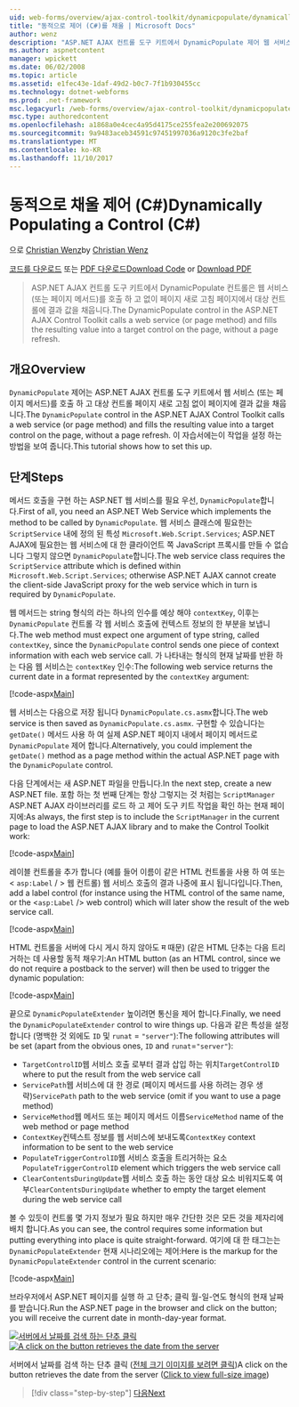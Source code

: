 ```yaml
---
uid: web-forms/overview/ajax-control-toolkit/dynamicpopulate/dynamically-populating-a-control-cs
title: "동적으로 제어 (C#)를 채울 | Microsoft Docs"
author: wenz
description: "ASP.NET AJAX 컨트롤 도구 키트에서 DynamicPopulate 제어 웹 서비스 (또는 페이지 메서드)를 호출 및 t 대상 컨트롤에 결과 값을 채우는 중..."
ms.author: aspnetcontent
manager: wpickett
ms.date: 06/02/2008
ms.topic: article
ms.assetid: e1fec43e-1daf-49d2-b0c7-7f1b930455cc
ms.technology: dotnet-webforms
ms.prod: .net-framework
msc.legacyurl: /web-forms/overview/ajax-control-toolkit/dynamicpopulate/dynamically-populating-a-control-cs
msc.type: authoredcontent
ms.openlocfilehash: a1868a0e4cec4a95d4175ce255fea2e200692075
ms.sourcegitcommit: 9a9483aceb34591c97451997036a9120c3fe2baf
ms.translationtype: MT
ms.contentlocale: ko-KR
ms.lasthandoff: 11/10/2017
---
```

<a name="dynamically-populating-a-control-c"></a><span data-ttu-id="9a16c-103">동적으로 채울 제어 (C#)</span><span class="sxs-lookup"><span data-stu-id="9a16c-103">Dynamically Populating a Control (C#)</span></span>
====================
<span data-ttu-id="9a16c-104">으로 [Christian Wenz](https://github.com/wenz)</span><span class="sxs-lookup"><span data-stu-id="9a16c-104">by [Christian Wenz](https://github.com/wenz)</span></span>

<span data-ttu-id="9a16c-105">[코드를 다운로드](http://download.microsoft.com/download/d/8/f/d8f2f6f9-1b7c-46ad-9252-e1fc81bdea3e/dynamicpopulate0.cs.zip) 또는 [PDF 다운로드](http://download.microsoft.com/download/b/6/a/b6ae89ee-df69-4c87-9bfb-ad1eb2b23373/dynamicpopulate0CS.pdf)</span><span class="sxs-lookup"><span data-stu-id="9a16c-105">[Download Code](http://download.microsoft.com/download/d/8/f/d8f2f6f9-1b7c-46ad-9252-e1fc81bdea3e/dynamicpopulate0.cs.zip) or [Download PDF](http://download.microsoft.com/download/b/6/a/b6ae89ee-df69-4c87-9bfb-ad1eb2b23373/dynamicpopulate0CS.pdf)</span></span>

> <span data-ttu-id="9a16c-106">ASP.NET AJAX 컨트롤 도구 키트에서 DynamicPopulate 컨트롤은 웹 서비스 (또는 페이지 메서드)를 호출 하 고 없이 페이지 새로 고침 페이지에서 대상 컨트롤에 결과 값을 채웁니다.</span><span class="sxs-lookup"><span data-stu-id="9a16c-106">The DynamicPopulate control in the ASP.NET AJAX Control Toolkit calls a web service (or page method) and fills the resulting value into a target control on the page, without a page refresh.</span></span>


## <a name="overview"></a><span data-ttu-id="9a16c-107">개요</span><span class="sxs-lookup"><span data-stu-id="9a16c-107">Overview</span></span>

<span data-ttu-id="9a16c-108">`DynamicPopulate` 제어는 ASP.NET AJAX 컨트롤 도구 키트에서 웹 서비스 (또는 페이지 메서드)를 호출 하 고 대상 컨트롤 페이지 새로 고침 없이 페이지에 결과 값을 채웁니다.</span><span class="sxs-lookup"><span data-stu-id="9a16c-108">The `DynamicPopulate` control in the ASP.NET AJAX Control Toolkit calls a web service (or page method) and fills the resulting value into a target control on the page, without a page refresh.</span></span> <span data-ttu-id="9a16c-109">이 자습서에는이 작업을 설정 하는 방법을 보여 줍니다.</span><span class="sxs-lookup"><span data-stu-id="9a16c-109">This tutorial shows how to set this up.</span></span>

## <a name="steps"></a><span data-ttu-id="9a16c-110">단계</span><span class="sxs-lookup"><span data-stu-id="9a16c-110">Steps</span></span>

<span data-ttu-id="9a16c-111">메서드 호출을 구현 하는 ASP.NET 웹 서비스를 필요 우선, `DynamicPopulate`합니다.</span><span class="sxs-lookup"><span data-stu-id="9a16c-111">First of all, you need an ASP.NET Web Service which implements the method to be called by `DynamicPopulate`.</span></span> <span data-ttu-id="9a16c-112">웹 서비스 클래스에 필요한는 `ScriptService` 내에 정의 된 특성 `Microsoft.Web.Script.Services`; ASP.NET AJAX에 필요한는 웹 서비스에 대 한 클라이언트 쪽 JavaScript 프록시를 만들 수 없습니다 그렇지 않으면 `DynamicPopulate`합니다.</span><span class="sxs-lookup"><span data-stu-id="9a16c-112">The web service class requires the `ScriptService` attribute which is defined within `Microsoft.Web.Script.Services`; otherwise ASP.NET AJAX cannot create the client-side JavaScript proxy for the web service which in turn is required by `DynamicPopulate`.</span></span>

<span data-ttu-id="9a16c-113">웹 메서드는 string 형식의 라는 하나의 인수를 예상 해야 `contextKey`, 이후는 `DynamicPopulate` 컨트롤 각 웹 서비스 호출에 컨텍스트 정보의 한 부분을 보냅니다.</span><span class="sxs-lookup"><span data-stu-id="9a16c-113">The web method must expect one argument of type string, called `contextKey`, since the `DynamicPopulate` control sends one piece of context information with each web service call.</span></span> <span data-ttu-id="9a16c-114">가 나타내는 형식의 현재 날짜를 반환 하는 다음 웹 서비스는 `contextKey` 인수:</span><span class="sxs-lookup"><span data-stu-id="9a16c-114">The following web service returns the current date in a format represented by the `contextKey` argument:</span></span>

[!code-aspx[Main](dynamically-populating-a-control-cs/samples/sample1.aspx)]

<span data-ttu-id="9a16c-115">웹 서비스는 다음으로 저장 됩니다 `DynamicPopulate.cs.asmx`합니다.</span><span class="sxs-lookup"><span data-stu-id="9a16c-115">The web service is then saved as `DynamicPopulate.cs.asmx`.</span></span> <span data-ttu-id="9a16c-116">구현할 수 있습니다는 `getDate()` 메서드 사용 하 여 실제 ASP.NET 페이지 내에서 페이지 메서드로 `DynamicPopulate` 제어 합니다.</span><span class="sxs-lookup"><span data-stu-id="9a16c-116">Alternatively, you could implement the `getDate()` method as a page method within the actual ASP.NET page with the `DynamicPopulate` control.</span></span>

<span data-ttu-id="9a16c-117">다음 단계에서는 새 ASP.NET 파일을 만듭니다.</span><span class="sxs-lookup"><span data-stu-id="9a16c-117">In the next step, create a new ASP.NET file.</span></span> <span data-ttu-id="9a16c-118">포함 하는 첫 번째 단계는 항상 그렇지는 것 처럼는 `ScriptManager` ASP.NET AJAX 라이브러리를 로드 하 고 제어 도구 키트 작업을 확인 하는 현재 페이지에:</span><span class="sxs-lookup"><span data-stu-id="9a16c-118">As always, the first step is to include the `ScriptManager` in the current page to load the ASP.NET AJAX library and to make the Control Toolkit work:</span></span>

[!code-aspx[Main](dynamically-populating-a-control-cs/samples/sample2.aspx)]

<span data-ttu-id="9a16c-119">레이블 컨트롤을 추가 합니다 (예를 들어 이름이 같은 HTML 컨트롤을 사용 하 여 또는 &lt; `asp:Label`  / &gt; 웹 컨트롤) 웹 서비스 호출의 결과 나중에 표시 됩니다입니다.</span><span class="sxs-lookup"><span data-stu-id="9a16c-119">Then, add a label control (for instance using the HTML control of the same name, or the &lt;`asp:Label` /&gt; web control) which will later show the result of the web service call.</span></span>

[!code-aspx[Main](dynamically-populating-a-control-cs/samples/sample3.aspx)]

<span data-ttu-id="9a16c-120">HTML 컨트롤을 서버에 다시 게시 하지 않아도 म 때문) (같은 HTML 단추는 다음 트리거하는 데 사용할 동적 채우기:</span><span class="sxs-lookup"><span data-stu-id="9a16c-120">An HTML button (as an HTML control, since we do not require a postback to the server) will then be used to trigger the dynamic population:</span></span>

[!code-aspx[Main](dynamically-populating-a-control-cs/samples/sample4.aspx)]

<span data-ttu-id="9a16c-121">끝으로 `DynamicPopulateExtender` 높이려면 통신을 제어 합니다.</span><span class="sxs-lookup"><span data-stu-id="9a16c-121">Finally, we need the `DynamicPopulateExtender` control to wire things up.</span></span> <span data-ttu-id="9a16c-122">다음과 같은 특성을 설정 합니다 (명백한 것 외에도 `ID` 및 `runat` = `"server"`):</span><span class="sxs-lookup"><span data-stu-id="9a16c-122">The following attributes will be set (apart from the obvious ones, `ID` and `runat`=`"server"`):</span></span>

- <span data-ttu-id="9a16c-123">`TargetControlID`웹 서비스 호출 로부터 결과 삽입 하는 위치</span><span class="sxs-lookup"><span data-stu-id="9a16c-123">`TargetControlID` where to put the result from the web service call</span></span>
- <span data-ttu-id="9a16c-124">`ServicePath`웹 서비스에 대 한 경로 (페이지 메서드를 사용 하려는 경우 생략)</span><span class="sxs-lookup"><span data-stu-id="9a16c-124">`ServicePath` path to the web service (omit if you want to use a page method)</span></span>
- <span data-ttu-id="9a16c-125">`ServiceMethod`웹 메서드 또는 페이지 메서드 이름</span><span class="sxs-lookup"><span data-stu-id="9a16c-125">`ServiceMethod` name of the web method or page method</span></span>
- <span data-ttu-id="9a16c-126">`ContextKey`컨텍스트 정보를 웹 서비스에 보내도록</span><span class="sxs-lookup"><span data-stu-id="9a16c-126">`ContextKey` context information to be sent to the web service</span></span>
- <span data-ttu-id="9a16c-127">`PopulateTriggerControlID`웹 서비스 호출을 트리거하는 요소</span><span class="sxs-lookup"><span data-stu-id="9a16c-127">`PopulateTriggerControlID` element which triggers the web service call</span></span>
- <span data-ttu-id="9a16c-128">`ClearContentsDuringUpdate`웹 서비스 호출 하는 동안 대상 요소 비워지도록 여부</span><span class="sxs-lookup"><span data-stu-id="9a16c-128">`ClearContentsDuringUpdate` whether to empty the target element during the web service call</span></span>

<span data-ttu-id="9a16c-129">볼 수 있듯이 컨트롤 몇 가지 정보가 필요 하지만 매우 간단한 것은 모든 것을 제자리에 배치 합니다.</span><span class="sxs-lookup"><span data-stu-id="9a16c-129">As you can see, the control requires some information but putting everything into place is quite straight-forward.</span></span> <span data-ttu-id="9a16c-130">여기에 대 한 태그는는 `DynamicPopulateExtender` 현재 시나리오에는 제어:</span><span class="sxs-lookup"><span data-stu-id="9a16c-130">Here is the markup for the `DynamicPopulateExtender` control in the current scenario:</span></span>

[!code-aspx[Main](dynamically-populating-a-control-cs/samples/sample5.aspx)]

<span data-ttu-id="9a16c-131">브라우저에서 ASP.NET 페이지를 실행 하 고 단추; 클릭 월-일-연도 형식의 현재 날짜를 받습니다.</span><span class="sxs-lookup"><span data-stu-id="9a16c-131">Run the ASP.NET page in the browser and click on the button; you will receive the current date in month-day-year format.</span></span>


<span data-ttu-id="9a16c-132">[![서버에서 날짜를 검색 하는 단추 클릭](dynamically-populating-a-control-cs/_static/image2.png)](dynamically-populating-a-control-cs/_static/image1.png)</span><span class="sxs-lookup"><span data-stu-id="9a16c-132">[![A click on the button retrieves the date from the server](dynamically-populating-a-control-cs/_static/image2.png)](dynamically-populating-a-control-cs/_static/image1.png)</span></span>

<span data-ttu-id="9a16c-133">서버에서 날짜를 검색 하는 단추 클릭 ([전체 크기 이미지를 보려면 클릭](dynamically-populating-a-control-cs/_static/image3.png))</span><span class="sxs-lookup"><span data-stu-id="9a16c-133">A click on the button retrieves the date from the server ([Click to view full-size image](dynamically-populating-a-control-cs/_static/image3.png))</span></span>

>[!div class="step-by-step"]
[<span data-ttu-id="9a16c-134">다음</span><span class="sxs-lookup"><span data-stu-id="9a16c-134">Next</span></span>](dynamically-populating-a-control-using-javascript-code-cs.md)
